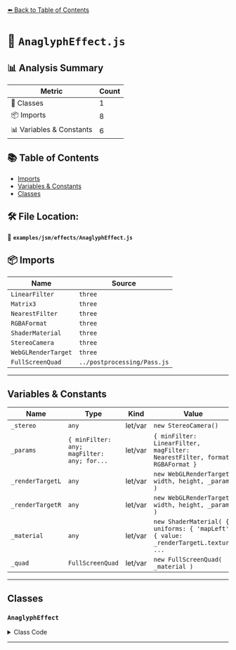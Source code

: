 [⬅️ Back to Table of Contents](../../../index.md)

# 📄 `AnaglyphEffect.js`

## 📊 Analysis Summary

| Metric | Count |
|--------|-------|
| 🧱 Classes | 1 |
| 📦 Imports | 8 |
| 📊 Variables & Constants | 6 |

## 📚 Table of Contents

- [Imports](#imports)
- [Variables & Constants](#variables-constants)
- [Classes](#classes)

## 🛠️ File Location:
📂 **`examples/jsm/effects/AnaglyphEffect.js`**

## 📦 Imports

| Name | Source |
|------|--------|
| `LinearFilter` | `three` |
| `Matrix3` | `three` |
| `NearestFilter` | `three` |
| `RGBAFormat` | `three` |
| `ShaderMaterial` | `three` |
| `StereoCamera` | `three` |
| `WebGLRenderTarget` | `three` |
| `FullScreenQuad` | `../postprocessing/Pass.js` |


---

## Variables & Constants

| Name | Type | Kind | Value | Exported |
|------|------|------|-------|----------|
| `_stereo` | `any` | let/var | `new StereoCamera()` | ✗ |
| `_params` | `{ minFilter: any; magFilter: any; for...` | let/var | `{ minFilter: LinearFilter, magFilter: NearestFilter, format: RGBAFormat }` | ✗ |
| `_renderTargetL` | `any` | let/var | `new WebGLRenderTarget( width, height, _params )` | ✗ |
| `_renderTargetR` | `any` | let/var | `new WebGLRenderTarget( width, height, _params )` | ✗ |
| `_material` | `any` | let/var | `new ShaderMaterial( { uniforms: { 'mapLeft': { value: _renderTargetL.texture ...` | ✗ |
| `_quad` | `FullScreenQuad` | let/var | `new FullScreenQuad( _material )` | ✗ |


---

## Classes

### `AnaglyphEffect`

<details><summary>Class Code</summary>

```ts
class AnaglyphEffect {

	/**
	 * Constructs a new anaglyph effect.
	 *
	 * @param {WebGLRenderer} renderer - The renderer.
	 * @param {number} width - The width of the effect in physical pixels.
	 * @param {number} height - The height of the effect in physical pixels.
	 */
	constructor( renderer, width = 512, height = 512 ) {

		// Dubois matrices from https://citeseerx.ist.psu.edu/viewdoc/download?doi=10.1.1.7.6968&rep=rep1&type=pdf#page=4

		this.colorMatrixLeft = new Matrix3().fromArray( [
			0.456100, - 0.0400822, - 0.0152161,
			0.500484, - 0.0378246, - 0.0205971,
			0.176381, - 0.0157589, - 0.00546856
		] );

		this.colorMatrixRight = new Matrix3().fromArray( [
			- 0.0434706, 0.378476, - 0.0721527,
			- 0.0879388, 0.73364, - 0.112961,
			- 0.00155529, - 0.0184503, 1.2264
		] );

		const _stereo = new StereoCamera();

		const _params = { minFilter: LinearFilter, magFilter: NearestFilter, format: RGBAFormat };

		const _renderTargetL = new WebGLRenderTarget( width, height, _params );
		const _renderTargetR = new WebGLRenderTarget( width, height, _params );

		const _material = new ShaderMaterial( {

			uniforms: {

				'mapLeft': { value: _renderTargetL.texture },
				'mapRight': { value: _renderTargetR.texture },

				'colorMatrixLeft': { value: this.colorMatrixLeft },
				'colorMatrixRight': { value: this.colorMatrixRight }

			},

			vertexShader: [

				'varying vec2 vUv;',

				'void main() {',

				'	vUv = vec2( uv.x, uv.y );',
				'	gl_Position = projectionMatrix * modelViewMatrix * vec4( position, 1.0 );',

				'}'

			].join( '\n' ),

			fragmentShader: [

				'uniform sampler2D mapLeft;',
				'uniform sampler2D mapRight;',
				'varying vec2 vUv;',

				'uniform mat3 colorMatrixLeft;',
				'uniform mat3 colorMatrixRight;',

				'void main() {',

				'	vec2 uv = vUv;',

				'	vec4 colorL = texture2D( mapLeft, uv );',
				'	vec4 colorR = texture2D( mapRight, uv );',

				'	vec3 color = clamp(',
				'			colorMatrixLeft * colorL.rgb +',
				'			colorMatrixRight * colorR.rgb, 0., 1. );',

				'	gl_FragColor = vec4(',
				'			color.r, color.g, color.b,',
				'			max( colorL.a, colorR.a ) );',

				'	#include <tonemapping_fragment>',
				'	#include <colorspace_fragment>',

				'}'

			].join( '\n' )

		} );

		const _quad = new FullScreenQuad( _material );

		/**
		 * Resizes the effect.
		 *
		 * @param {number} width - The width of the effect in logical pixels.
		 * @param {number} height - The height of the effect in logical pixels.
		 */
		this.setSize = function ( width, height ) {

			renderer.setSize( width, height );

			const pixelRatio = renderer.getPixelRatio();

			_renderTargetL.setSize( width * pixelRatio, height * pixelRatio );
			_renderTargetR.setSize( width * pixelRatio, height * pixelRatio );

		};

		/**
		 * When using this effect, this method should be called instead of the
		 * default {@link WebGLRenderer#render}.
		 *
		 * @param {Object3D} scene - The scene to render.
		 * @param {Camera} camera - The camera.
		 */
		this.render = function ( scene, camera ) {

			const currentRenderTarget = renderer.getRenderTarget();

			if ( scene.matrixWorldAutoUpdate === true ) scene.updateMatrixWorld();

			if ( camera.parent === null && camera.matrixWorldAutoUpdate === true ) camera.updateMatrixWorld();

			_stereo.update( camera );

			renderer.setRenderTarget( _renderTargetL );
			renderer.clear();
			renderer.render( scene, _stereo.cameraL );

			renderer.setRenderTarget( _renderTargetR );
			renderer.clear();
			renderer.render( scene, _stereo.cameraR );

			renderer.setRenderTarget( null );
			_quad.render( renderer );

			renderer.setRenderTarget( currentRenderTarget );

		};

		/**
		 * Frees internal resources. This method should be called
		 * when the effect is no longer required.
		 */
		this.dispose = function () {

			_renderTargetL.dispose();
			_renderTargetR.dispose();

			_material.dispose();
			_quad.dispose();

		};

	}

}
```
</details>


---